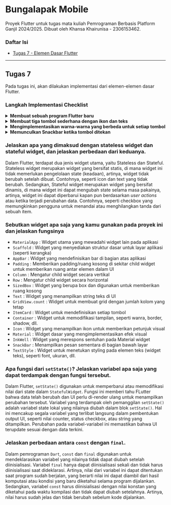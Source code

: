 # Bungalapak Mobile
Proyek Flutter untuk tugas mata kuliah Pemrograman Berbasis Platform Ganjil 2024/2025. Dibuat oleh Khansa Khairunisa - 2306153462.

### Daftar Isi

- [Tugas 7 - Elemen Dasar Flutter](#tugas-7)

---

## Tugas 7
Pada tugas ini, akan dilakukan implementasi dari elemen-elemen dasar Flutter.

### Langkah Implementasi Checklist

<details>
<summary><b>Membuat sebuah program Flutter baru</b></summary>

1. Pertama, untuk membuat proyek Flutter baru, saya menjalankan perintah berikut pada terminal.
    ```
    flutter create bungalapak_mobile
    ```
2. Kemudian, saya membuat berkas baru bernama `menu.dart` pada direktori `bungalapak_mobile/lib` dan menambahkan baris berikut.
    ```dart
    import 'package:flutter/material.dart';
    ```
3. Pada berkas `main.dart` yang ada pada `bungalapak_mobile/lib`, saya memindahkan class berikut ke berkas menu.dart.
    ```dart
    class MyHomePage ... {
    ...
    }
    ```
    Selain itu, saya menghapus class berikut yang ada pada `main.dart`.
    ```dart
    class _MyHomePageState ... {
    ...
    }
    ```
    Selanjutnya, saya menambahkan baris berikut di bagian atas.
    ```dart
    import 'package:bungalapak_mobile/menu.dart';
    ```
4. Masih pada berkas yang saya, yaitu `main.dart`, saya membuat tema warna aplikasi menjadi pink dengan kode berikut.
    ```dart
    colorScheme: ColorScheme.fromSwatch(
            primarySwatch: Colors.pink,
    ).copyWith(secondary: Colors.pink[100]),
    ```
    Kemudian, saya juga mengubah potongan kode `const MyHomePage(title: 'Flutter Demo Home Page')` menjadi `MyHomePage(),`
5. Untuk mengubah sifat *widget* dari *stateful* menjadi *stateless*, saya memodifikasi berkas `menu.dart` dengan beberapa hal. Pertama, saya menghapus isi dari `class MyHomePage ...` hingga menjadi kosong. Kemudian, saya mengganti `... extends StatefulWidget` menjadi `... extends StatelessWidget` pada class `MyHomePage`. Saya menambahkan `MyHomePage({super.key});` sebagai constructor dari class `MyHomePage` dan juga menambahkan Widget build sehingga kode class `MyHomePage` pada `menu.dart` menjadi seperti berikut ini.
    ```dart
    class MyHomePage extends StatelessWidget {
        MyHomePage({super.key});

        @override
        Widget build(BuildContext context) {
            return Scaffold();
        }
    }
    ```
    Dengan begitu, `MyHomePage` sudah saya ubah menjadi stateless widget.
6. Untuk membuat card yang berisi NPM, Nama, dan Kelas, saya mendeklarasikan tiga variabel bertipe string pada class `MyHomePage` di berkas `menu.dart`.
    ```dart
    class MyHomePage extends StatelessWidget {
        MyHomePage({super.key});
        final String npm = '2306152462';
        final String name = 'Khansa Khairunisa';
        final String className = 'PBP C';
        ...
    }
    ```
7. Saya membuat class baru bernama `InfoCard` pada berkas `menu.dart` untuk membuat card yang akan menampilkan informasi tadi (NPM, Nama, dan Kelas) dan mengisi class tersebut dengan kode berikut.
    ```dart
    class InfoCard extends StatelessWidget {

        final String title; 
        final String content;

        const InfoCard({super.key, required this.title, required this.content});

        @override
        Widget build(BuildContext context) {
            return Card(
                elevation: 2.0,
                child: Container(
                    width: MediaQuery.of(context).size.width / 3.5,
                    padding: const EdgeInsets.all(16.0),
                    child: Column(
                        children: [
                            Text(
                                title,
                                style: const TextStyle(fontWeight: FontWeight.bold),
                            ),
                            const SizedBox(height: 8.0),
                            Text(content),
                        ],
                    ),
                ),
            );
        }
    }
    ```
</details>

<details>
<summary><b>Membuat tiga tombol sederhana dengan ikon dan teks</b></summary>

8. Pertama, saya membuat class baru bernama `ItemHomepage` pada berkas `menu.dart` dan mengisinya dengan atribut-atribut dari tombol yang ingin saya buat (name, icon, dan color).
    ```dart
    class ItemHomepage {
        final String name;
        final IconData icon;
        final Color color;

        ItemHomepage(this.name, this.icon, this.color);
    }
    ```
9. Setelah itu, saya mendefinisikan setiap tombol yang saya buat. 
    ```dart
    class MyHomePage extends StatelessWidget {
        ...

        final List<ItemHomepage> items = [
            ItemHomepage("Lihat Daftar Produk", Icons.shopping_cart, Colors.yellow.shade400),
            ItemHomepage("Tambah Produk", Icons.add, Colors.green.shade400),
            ItemHomepage("Logout", Icons.logout, Colors.red.shade800),
        ];
        ...
    }
    ```
10. Kemudian, saya membuat class baru bernama `ItemCard` untuk menampilkan tombol-tombol yang sudah saya definisikan tadi. 
    ```dart
    class ItemCard extends StatelessWidget {
        final ItemHomepage item; 
        
        const ItemCard(this.item, {super.key}); 

        @override
        Widget build(BuildContext context) {
            return Material(
                color: item.color,
                borderRadius: BorderRadius.circular(12),
                
                child: InkWell(
                    onTap: () {
                        ScaffoldMessenger.of(context)
                            ..hideCurrentSnackBar()
                            ..showSnackBar(
                                SnackBar(content: Text("Kamu telah menekan tombol ${item.name}!"))
                            );
                    },
                    child: Container(
                        padding: const EdgeInsets.all(8),
                        child: Center(
                            child: Column(
                                mainAxisAlignment: MainAxisAlignment.center,
                                children: [
                                    Icon(
                                        item.icon,
                                        color: Colors.white,
                                        size: 30.0,
                                    ),
                                    const Padding(padding: EdgeInsets.all(3)),
                                    Text(
                                        item.name,
                                        textAlign: TextAlign.center,
                                        style: const TextStyle(color: Colors.white),
                                    ),
                                ],
                            ),
                        ),
                    ),
                ),
            );
        }
    }
    ```
11. Untuk mengintegrasikan InfoCard dan ItemCard agar dapat ditampilkan di MyHomePage, saya menambahkan kode berikut pada bagian `Widget build()` pada class `MyHomePage` di berkas `menu.dart`.
    ```dart
    class MyHomePage extends StatelessWidget {
        @override
        Widget build(BuildContext context) {
            return Scaffold(
                appBar: AppBar(
                    title: const Text(
                        'Bungalapak',
                        style: TextStyle(
                            color: Colors.white,
                            fontWeight: FontWeight.bold,
                        ),
                    ),
                    backgroundColor: Theme.of(context).colorScheme.primary,
                ),
                body: Padding(
                    padding: const EdgeInsets.all(16.0),
                    child: Column(
                        crossAxisAlignment: CrossAxisAlignment.center,
                        children: [
                            Row(
                                mainAxisAlignment: MainAxisAlignment.spaceEvenly,
                                children: [
                                    InfoCard(title: 'NPM', content: npm),
                                    InfoCard(title: 'Name', content: name),
                                    InfoCard(title: 'Class', content: className),
                                ],
                            ),

                            const SizedBox(height: 16.0),

                            Center(
                                child: Column(

                                    children: [
                                        const Padding(
                                            padding: EdgeInsets.only(top: 16.0),
                                            child: Text(
                                                'Welcome to Bungalapak',
                                                style: TextStyle(
                                                    fontWeight: FontWeight.bold,
                                                    fontSize: 18.0,
                                                ),
                                            ),
                                        ),

                                        GridView.count(
                                            primary: true,
                                            padding: const EdgeInsets.all(20),
                                            crossAxisSpacing: 10,
                                            mainAxisSpacing: 10,
                                            crossAxisCount: 3,
                                            shrinkWrap: true,
                                            children: items.map((ItemHomepage item) {
                                                return ItemCard(item);
                                            }).toList(),
                                        ),
                                    ],
                                ),
                            ),
                        ],
                    ),
                ),
            );
        }
    }
    ```
12. Selanjutnya saya menjalankan `flutter analyze` untuk mengecek fungsionalitas aplikasi dan `flutter run` untuk menjalankan aplikasi.
</details>

<details>
<summary><b>Mengimplementasikan warna-warna yang berbeda untuk setiap tombol</b></summary>

Untuk mengimplementasikan ini, di berkas `menu.dart`, saya menambahkan atribut `color` pada class `ItemHomepage`, menambakan color untuk setiap tombol, dan menggunakan item.color sebagai color yang akan digunakan untuk membuat tombol. Sehingga, setiap tombol nantinya akan menampilkan warna yang sesuai dengan warna yang mereka miliki. 

```dart
class MyHomePage extends StatelessWidget {
    ...
    final List<ItemHomepage> items = [
        ItemHomepage("Lihat Daftar Produk", Icons.shopping_cart, Colors.yellow.shade400),
        ItemHomepage("Tambah Produk", Icons.add, Colors.green.shade400),
        ItemHomepage("Logout", Icons.logout, Colors.red.shade800),
    ];
    ...
}
...
class ItemHomepage {
    final String name;
    final IconData icon;
    final Color color; // bagian ini

    ItemHomepage(this.name, this.icon, this.color);
}

class ItemCard extends StatelessWidget {
    ...
    @override
    Widget build(BuildContext context) {
        return Material(
            color: item.color, // bagian ini
            ...
        )
    }
}
```

</details>

<details>
<summary><b>Memunculkan Snackbar ketika tombol ditekan</b></summary>

Fungsionalitas ini didefinisikan pada widget `ItemCard` yang mendefinisikan setiap tombol pada aplikasi. Pada child dari `Material` yang di-return dari fungsi Widget, didefinisikan properti `onTap` yang akan memunculkan Snackbar ketika tombol ditekan. 

```dart
class ItemCard extends StatelessWidget {
    ...
    @override
    Widget build(BuildContext context) {
        return Material(
            ...
            child: InkWell(
                onTap: () {
                    ScaffoldMessenger.of(context)
                        ..hideCurrentSnackBar()
                        ..showSnackBar(
                            SnackBar(content: Text("Kamu telah menekan tombol ${item.name}!"))
                        );
                },
                ...
            )
        )
    }
}
```

</details>

### Jelaskan apa yang dimaksud dengan stateless widget dan stateful widget, dan jelaskan perbedaan dari keduanya.
Dalam Flutter, terdapat dua jenis widget utama, yaitu Stateless dan Stateful. Stateless widget merupakan widget yang bersifat statis, di mana widget ini tidak memerlukan pengelolaan state (keadaan), artinya, widget tidak berubah setelah dibuat. Contohnya, seperti icon dan text yang tidak berubah. Sedangkan, Stateful widget merupakan widget yang bersifat dinamis, di mana widget ini dapat mengubah state selama masa pakainya, artinya, widget ini dapat diperbarui kapan pun berdasarkan *user actions* atau ketika terjadi perubahan data. Contohnya, seperti checkbox yang memungkinkan pengguna untuk menandai atau menghilangkan tanda dari sebuah item. 

### Sebutkan widget apa saja yang kamu gunakan pada proyek ini dan jelaskan fungsinya
- `MaterialApp` : Widget utama yang mewadahi widget lain pada aplikasi
- `Scaffold` : Widget yang menyediakan struktur dasar untuk layar aplikasi (seperti kerangka)
- `AppBar` : Widget yang mendefinisikan bar di bagian atas aplikasi
- `Padding` : Memberikan padding/ruang kosong di sekitar child widget untuk memberikan ruang antar elemen dalam UI
- `Column` : Mengatur child widget secara vertikal
- `Row` : Mengatur child widget secara horizontal
- `SizedBox` : Widget yang berupa box dan digunakan untuk memberikan ruang kosong
- `Text` : Widget yang menampilkan string teks di UI
- `GridView.count` : Widget untuk membuat grid dengan jumlah kolom yang tetap
- `ItemCard` : Widget untuk mendefinisikan setiap tombol
- `Container` : Widget untuk memodifikasi tampilan, seperti wanra, border, shadow, dll.
- `Icon` : Widget yang menampilkan ikon untuk memberikan petunjuk visual
- `Material` : Widget dasar yang mengimplementasikan efek visual
- `InkWell` : Widget yang merespons sentuhan pada Material widget
- `SnackBar` : Menampilkan pesan sementara di bagian bawah layar
- `TextStyle` : Widget untuk menetukan styling pada elemen teks (widget teks), seperti font, ukuran, dll.

### Apa fungsi dari `setState()`? Jelaskan variabel apa saja yang dapat terdampak dengan fungsi tersebut.
Dalam Flutter, `setState()` digunakan untuk memperbarui atau memodifikasi nilai dari state dalam `StatefulWidget`. Fungsi ini memberi tahu FLutter bahwa data telah berubah dan UI perlu di-render ulang untuk menampilkan perubahan tersebut. Variabel yang terdampak oleh pemanggilan `setState()` adalah variabel state lokal yang nilainya diubah dalam blok `setState()`. Hal ini mencakup segala variabel yang terlibat langsung dalam pembentukan output UI, seperti nilai counter, status checkbox, atau string yang ditampilkan. Perubahan pada variabel-variabel ini memastikan bahwa UI terupdate sesuai dengan data terkini. 

### Jelaskan perbedaan antara `const` dengan `final`.
Dalam pemrograman `Dart`, `const` dan `final` digunakan untuk mendeklarasikan variabel yang nilainya tidak dapat diubah setelah diinisialisasi. Variabel `final` hanya dapat diinisialisasi sekali dan tidak harus diinisialisasi saat dideklarasi. Artinya, nilai dari variabel ini dapat ditentukan saat program sudah berjalan, yang berarti nilai ini dapat diambil dari hasil komputasi atau kondisi yang baru diketahui selama program dijalankan. Sedangkan, variabel `const` harus diinisialisasi dengan nilai konstan yang diketahui pada waktu kompilasi dan tidak dapat diubah setelahnya. Artinya, nilai harus sudah jelas dan tidak berubah sebelum kode dijalankan.